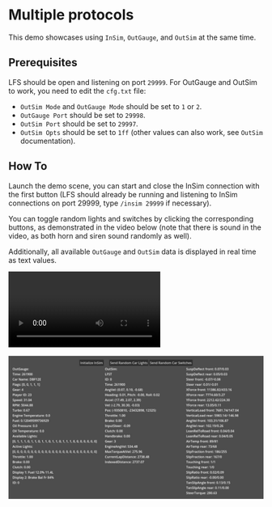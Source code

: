 # Multiple protocols

This demo showcases using `InSim`, `OutGauge`, and `OutSim` at the same time.

## Prerequisites

LFS should be open and listening on port `29999`. For OutGauge and OutSim to work,
you need to edit the `cfg.txt` file:

* `OutSim Mode` and `OutGauge Mode` should be set to `1` or `2`.
* `OutGauge Port` should be set to `29998`.
* `OutSim Port` should be set to `29997`.
* `OutSim Opts` should be set to `1ff` (other values can also work, see `OutSim` documentation).

## How To

Launch the demo scene, you can start and close the InSim connection with the first button (LFS
should already be running and listening to InSim connections on port 29999, type `/insim 29999`
if necessary).

You can toggle random lights and switches by clicking the corresponding buttons, as demonstrated
in the video below (note that there is sound in the video, as both horn and siren sound
randomly as well).

Additionally, all available `OutGauge` and `OutSim` data is displayed in real time as text values.


![InSim](./media/random_lights.webm)

![OutGauge and OutSim](./media/outgauge_outsim.jpg)
